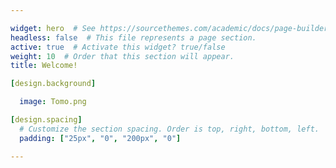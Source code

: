 ```yaml
---

widget: hero  # See https://sourcethemes.com/academic/docs/page-builder/
headless: false  # This file represents a page section.
active: true  # Activate this widget? true/false
weight: 10  # Order that this section will appear.
title: Welcome!

[design.background]

  image: Tomo.png

[design.spacing]
  # Customize the section spacing. Order is top, right, bottom, left.
  padding: ["25px", "0", "200px", "0"]

---
```

